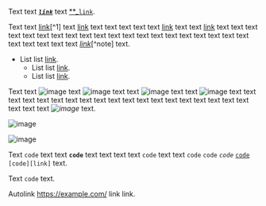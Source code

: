 Text text _**[**_`link`_**](https://example.com/)**_ text [**_`link`](https://example.com/).

Text text [link](https://example.com/)[^1] text [link](https://example.com/ "title") text
text text text text [link][link] text text [link](https://example.com/) text text text text text text
text text text text text text text text text text text text text text text text text
text text _[link](https://example.com/)_[^note] text.

[link]: https://example.com/ "reference"

* List list [link](https://example.com/).
    * List list [link](https://example.com/).
    * List list [link](https://example.com/ "\\|").

Text text ![image](https://example.com/) text ![image](https://example.com/ "title")
text text ![image][link] text text ![image](https://example.com/) text text text
text text text text text text text text text text text text text text text text text
text text _![image](https://example.com/)_ text.

![image](https://example.com/)

![image][link]

Text `code` text text **`code`** text text text text `code` text
text `code` `code` _`code`_ [`code`][link] `[code][link]` text.

Text `
code
` text.

Autolink <https://example.com/> link link.

[link]: https://example.com
